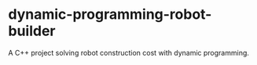 # dynamic-programming-robot-builder
A C++ project solving robot construction cost with dynamic programming.
